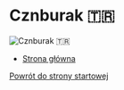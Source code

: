 # Cznburak 🇹🇷

![Cznburak 🇹🇷](https://i.ytimg.com/vi/mwaAiX0ygJ8/maxresdefault.jpg)

- [Strona główna](https://www.tiktok.com/@cznburak)

[Powrót do strony startowej](strona_startowa.md)
